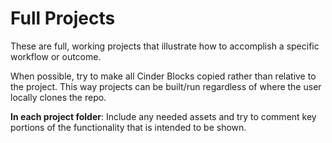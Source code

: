 # Full Projects

These are full, working projects that illustrate how to accomplish a specific workflow or outcome.

When possible, try to make all Cinder Blocks copied rather than relative to the project. This way projects can be built/run regardless of where the user locally clones the repo.

**In each project folder**:
Include any needed assets and try to comment key portions of the functionality that is intended to be shown.